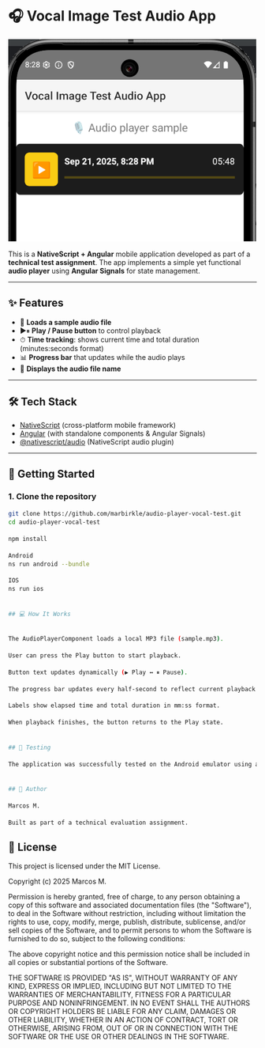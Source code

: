 # 🎧 Vocal Image Test Audio App

![SCREENSHOT](screenshots/audio-player-screenshot.PNG)

This is a **NativeScript + Angular** mobile application developed as part of a **technical test assignment**.
The app implements a simple yet functional **audio player** using **Angular Signals** for state management.

---

## ✨ Features

- 📂 **Loads a sample audio file**
- ▶️⏸ **Play / Pause button** to control playback
- ⏱ **Time tracking**: shows current time and total duration (minutes:seconds format)
- 📊 **Progress bar** that updates while the audio plays
- 📝 **Displays the audio file name**

---

## 🛠 Tech Stack

- [NativeScript](https://nativescript.org/) (cross-platform mobile framework)
- [Angular](https://angular.dev/) (with standalone components & Angular Signals)
- [@nativescript/audio](https://docs.nativescript.org/plugins/audio) (NativeScript audio plugin)

---

## 🚀 Getting Started

### 1. Clone the repository

```bash
git clone https://github.com/marbirkle/audio-player-vocal-test.git
cd audio-player-vocal-test

npm install

Android
ns run android --bundle

IOS
ns run ios


## 💻 How It Works


The AudioPlayerComponent loads a local MP3 file (sample.mp3).

User can press the Play button to start playback.

Button text updates dynamically (▶️ Play ↔ ⏸ Pause).

The progress bar updates every half-second to reflect current playback time.

Labels show elapsed time and total duration in mm:ss format.

When playback finishes, the button returns to the Play state.


## 🧪 Testing

The application was successfully tested on the Android emulator using a Pixel 9 device on Android 16.0 API 36.1


## 👤 Author

Marcos M.

Built as part of a technical evaluation assignment.
```

## 📄 License

This project is licensed under the MIT License.

Copyright (c) 2025 Marcos M.

Permission is hereby granted, free of charge, to any person obtaining a copy of this software and associated documentation files (the "Software"), to deal in the Software without restriction, including without limitation the rights to use, copy, modify, merge, publish, distribute, sublicense, and/or sell copies of the Software, and to permit persons to whom the Software is furnished to do so, subject to the following conditions:

The above copyright notice and this permission notice shall be included in all copies or substantial portions of the Software.

THE SOFTWARE IS PROVIDED "AS IS", WITHOUT WARRANTY OF ANY KIND, EXPRESS OR IMPLIED, INCLUDING BUT NOT LIMITED TO THE WARRANTIES OF MERCHANTABILITY, FITNESS FOR A PARTICULAR PURPOSE AND NONINFRINGEMENT. IN NO EVENT SHALL THE AUTHORS OR COPYRIGHT HOLDERS BE LIABLE FOR ANY CLAIM, DAMAGES OR OTHER LIABILITY, WHETHER IN AN ACTION OF CONTRACT, TORT OR OTHERWISE, ARISING FROM, OUT OF OR IN CONNECTION WITH THE SOFTWARE OR THE USE OR OTHER DEALINGS IN THE SOFTWARE.
